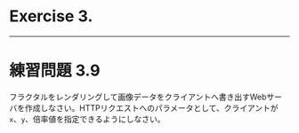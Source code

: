 # Exercise 3.

---
# 練習問題 3.9
フラクタルをレンダリングして画像データをクライアントへ書き出すWebサーバを作成しなさい。HTTPリクエストへのパラメータとして、クライアントが`x`、`y`、倍率値を指定できるようにしなさい。
